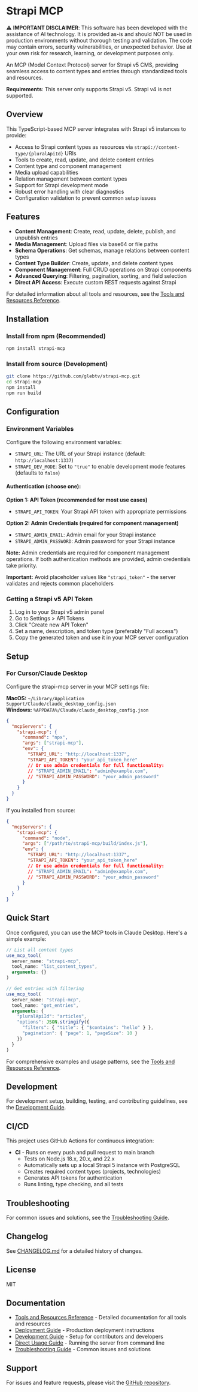 # Strapi MCP

⚠️ **IMPORTANT DISCLAIMER**: This software has been developed with the assistance of AI technology. It is provided as-is and should NOT be used in production environments without thorough testing and validation. The code may contain errors, security vulnerabilities, or unexpected behavior. Use at your own risk for research, learning, or development purposes only.

An MCP (Model Context Protocol) server for Strapi v5 CMS, providing seamless access to content types and entries through standardized tools and resources.

**Requirements**: This server only supports Strapi v5. Strapi v4 is not supported.

## Overview

This TypeScript-based MCP server integrates with Strapi v5 instances to provide:

- Access to Strapi content types as resources via `strapi://content-type/{pluralApiId}` URIs
- Tools to create, read, update, and delete content entries
- Content type and component management
- Media upload capabilities
- Relation management between content types
- Support for Strapi development mode
- Robust error handling with clear diagnostics
- Configuration validation to prevent common setup issues

## Features

- **Content Management**: Create, read, update, delete, publish, and unpublish entries
- **Media Management**: Upload files via base64 or file paths
- **Schema Operations**: Get schemas, manage relations between content types
- **Content Type Builder**: Create, update, and delete content types
- **Component Management**: Full CRUD operations on Strapi components
- **Advanced Querying**: Filtering, pagination, sorting, and field selection
- **Direct API Access**: Execute custom REST requests against Strapi

For detailed information about all tools and resources, see the [Tools and Resources Reference](./docs/TOOLS.md).

## Installation

### Install from npm (Recommended)
```bash
npm install strapi-mcp
```

### Install from source (Development)
```bash
git clone https://github.com/glebtv/strapi-mcp.git
cd strapi-mcp
npm install
npm run build
```

## Configuration

### Environment Variables

Configure the following environment variables:

- `STRAPI_URL`: The URL of your Strapi instance (default: `http://localhost:1337`)
- `STRAPI_DEV_MODE`: Set to `"true"` to enable development mode features (defaults to `false`)

#### Authentication (choose one):

**Option 1: API Token (recommended for most use cases)**
- `STRAPI_API_TOKEN`: Your Strapi API token with appropriate permissions

**Option 2: Admin Credentials (required for component management)**
- `STRAPI_ADMIN_EMAIL`: Admin email for your Strapi instance
- `STRAPI_ADMIN_PASSWORD`: Admin password for your Strapi instance

**Note:** Admin credentials are required for component management operations. If both authentication methods are provided, admin credentials take priority.

**Important:** Avoid placeholder values like `"strapi_token"` - the server validates and rejects common placeholders

### Getting a Strapi v5 API Token

1. Log in to your Strapi v5 admin panel
2. Go to Settings > API Tokens
3. Click "Create new API Token"
4. Set a name, description, and token type (preferably "Full access")
5. Copy the generated token and use it in your MCP server configuration

## Setup

### For Cursor/Claude Desktop

Configure the strapi-mcp server in your MCP settings file:

**MacOS:** `~/Library/Application Support/Claude/claude_desktop_config.json`  
**Windows:** `%APPDATA%/Claude/claude_desktop_config.json`

```json
{
  "mcpServers": {
    "strapi-mcp": {
      "command": "npx",
      "args": ["strapi-mcp"],
      "env": {
        "STRAPI_URL": "http://localhost:1337",
        "STRAPI_API_TOKEN": "your_api_token_here"
        // Or use admin credentials for full functionality:
        // "STRAPI_ADMIN_EMAIL": "admin@example.com",
        // "STRAPI_ADMIN_PASSWORD": "your_admin_password"
      }
    }
  }
}
```

If you installed from source:
```json
{
  "mcpServers": {
    "strapi-mcp": {
      "command": "node",
      "args": ["/path/to/strapi-mcp/build/index.js"],
      "env": {
        "STRAPI_URL": "http://localhost:1337",
        "STRAPI_API_TOKEN": "your_api_token_here"
        // Or use admin credentials for full functionality:
        // "STRAPI_ADMIN_EMAIL": "admin@example.com",
        // "STRAPI_ADMIN_PASSWORD": "your_admin_password"
      }
    }
  }
}
```


## Quick Start

Once configured, you can use the MCP tools in Claude Desktop. Here's a simple example:

```javascript
// List all content types
use_mcp_tool(
  server_name: "strapi-mcp",
  tool_name: "list_content_types",
  arguments: {}
)

// Get entries with filtering
use_mcp_tool(
  server_name: "strapi-mcp",
  tool_name: "get_entries",
  arguments: {
    "pluralApiId": "articles",
    "options": JSON.stringify({
      "filters": { "title": { "$contains": "hello" } },
      "pagination": { "page": 1, "pageSize": 10 }
    })
  }
)
```

For comprehensive examples and usage patterns, see the [Tools and Resources Reference](./docs/TOOLS.md).

## Development

For development setup, building, testing, and contributing guidelines, see the [Development Guide](./docs/DEVELOPMENT.md).

## CI/CD

This project uses GitHub Actions for continuous integration:

- **CI** - Runs on every push and pull request to main branch
  - Tests on Node.js 18.x, 20.x, and 22.x
  - Automatically sets up a local Strapi 5 instance with PostgreSQL
  - Creates required content types (projects, technologies)
  - Generates API tokens for authentication
  - Runs linting, type checking, and all tests

## Troubleshooting

For common issues and solutions, see the [Troubleshooting Guide](./docs/TROUBLESHOOTING.md).

## Changelog

See [CHANGELOG.md](./CHANGELOG.md) for a detailed history of changes.

## License

MIT

## Documentation

- [Tools and Resources Reference](./docs/TOOLS.md) - Detailed documentation for all tools and resources
- [Deployment Guide](./docs/DEPLOYMENT.md) - Production deployment instructions
- [Development Guide](./docs/DEVELOPMENT.md) - Setup for contributors and developers
- [Direct Usage Guide](./docs/DIRECT_USAGE.md) - Running the server from command line
- [Troubleshooting Guide](./docs/TROUBLESHOOTING.md) - Common issues and solutions

## Support

For issues and feature requests, please visit the [GitHub repository](https://github.com/glebtv/strapi-mcp).